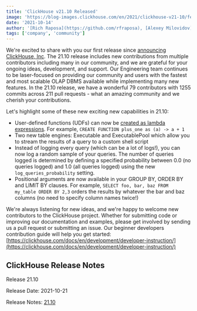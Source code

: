 ```yaml
---
title: 'ClickHouse v21.10 Released'
image: 'https://blog-images.clickhouse.com/en/2021/clickhouse-v21-10/featured.jpg'
date: '2021-10-14'
author: '[Rich Raposa](https://github.com/rfraposa), [Alexey Milovidov](https://github.com/alexey-milovidov)'
tags: ['company', 'community']
---
```


We're excited to share with you our first release since [announcing ClickHouse, Inc](https://clickhouse.com/blog/en/2021/clickhouse-inc/). The 21.10 release includes new contributions from multiple contributors including many in our community, and we are grateful for your ongoing ideas, development, and support. Our Engineering team continues to be laser-focused on providing our community and users with the fastest and most scalable OLAP DBMS available while implementing many new features. In the 21.10 release, we have a wonderful 79 contributors with 1255 commits across 211 pull requests - what an amazing community and we cherish your contributions.

Let's highlight some of these new exciting new capabilities in 21.10:

* User-defined functions (UDFs) can now be [created as lambda expressions](https://clickhouse.com/docs/en/sql-reference/functions/#higher-order-functions). For example, `CREATE FUNCTION plus_one as (a) -> a + 1`
* Two new table engines: Executable and ExecutablePool which allow you to stream the results of a query to a custom shell script
* Instead of logging every query (which can be a lot of logs!), you can now log a random sample of your queries. The number of queries logged is determined by defining a specified probability between 0.0 (no queries logged) and 1.0 (all queries logged) using the new `log_queries_probability` setting.
* Positional arguments are now available in your GROUP BY, ORDER BY and LIMIT BY clauses. For example, `SELECT foo, bar, baz FROM my_table ORDER BY 2,3` orders the results by whatever the bar and baz columns (no need to specify column names twice!)

We're always listening for new ideas, and we're happy to welcome new contributors to the ClickHouse project. Whether for submitting code or improving our documentation and examples, please get involved by sending us a pull request or submitting an issue. Our beginner developers contribution guide will help you get started: [https://clickhouse.com/docs/en/development/developer-instruction/](https://clickhouse.com/docs/en/development/developer-instruction/)


## ClickHouse Release Notes 

Release 21.10

Release Date: 2021-10-21

Release Notes: [21.10](https://github.com/ClickHouse/ClickHouse/blob/master/CHANGELOG.md)
